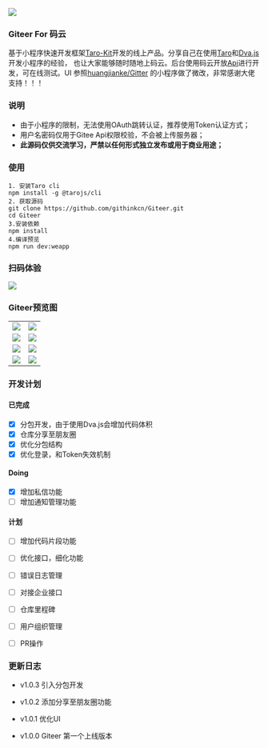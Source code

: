 ![](https://raw.githubusercontent.com/githinkcn/Giteer/Giteer/screenshot/128.png)
### Giteer For 码云

基于小程序快速开发框架[Taro-Kit](https://github.com/githinkcn/Taro-Kit)开发的线上产品。分享自己在使用[Taro](https://taro.aotu.io/)和[Dva.js](https://dvajs.com/)开发小程序的经验，
也让大家能够随时随地上码云。后台使用码云开放[Api](https://gitee.com/api/v5/swagger#/)进行开发，可在线测试。UI 参照[huangjianke/Gitter](https://github.com/huangjianke/Gitter)
的小程序做了微改，非常感谢大佬支持！！！

### 说明

- 由于小程序的限制，无法使用OAuth跳转认证，推荐使用Token认证方式；
- 用户名密码仅用于Gitee Api权限校验，不会被上传服务器；
- **此源码仅供交流学习，严禁以任何形式独立发布或用于商业用途；**

### 使用
```
1. 安装Taro cli
npm install -g @tarojs/cli
2. 获取源码
git clone https://github.com/githinkcn/Giteer.git
cd Giteer
3.安装依赖
npm install
4.编译预览
npm run dev:weapp
```
### 扫码体验

![](https://raw.githubusercontent.com/githinkcn/Giteer/Giteer/screenshot/Giteer.png)

### Giteer预览图

|            |    |
|:-------------:|:------:|
|  ![](https://raw.githubusercontent.com/githinkcn/Giteer/Giteer/screenshot/Screenshot_20190305_185653_com.tencent.mm.jpg) |  ![](https://raw.githubusercontent.com/githinkcn/Giteer/Giteer/screenshot/Screenshot_20190305_185700_com.tencent.mm.jpg)  | 
|  ![](https://raw.githubusercontent.com/githinkcn/Giteer/Giteer/screenshot/Screenshot_20190305_185705_com.tencent.mm.jpg) |  ![](https://raw.githubusercontent.com/githinkcn/Giteer/Giteer/screenshot/Screenshot_20190305_185718_com.tencent.mm.jpg)  |
|  ![](https://raw.githubusercontent.com/githinkcn/Giteer/Giteer/screenshot/Screenshot_20190305_185922_com.tencent.mm.jpg) |  ![](https://raw.githubusercontent.com/githinkcn/Giteer/Giteer/screenshot/Screenshot_20190305_190021_com.tencent.mm.jpg)  |
|  ![](https://raw.githubusercontent.com/githinkcn/Giteer/Giteer/screenshot/Screenshot_20190305_190031_com.tencent.mm.jpg) |  ![](https://raw.githubusercontent.com/githinkcn/Giteer/Giteer/screenshot/Screenshot_20190305_190326_com.tencent.mm.jpg)  |


### 开发计划

#### 已完成
- [x] 分包开发，由于使用Dva.js会增加代码体积
- [x] 仓库分享至朋友圈
- [X] 优化分包结构
- [x] 优化登录，和Token失效机制

#### Doing
- [x] 增加私信功能
- [ ] 增加通知管理功能

#### 计划

- [ ] 增加代码片段功能
- [ ] 优化接口，细化功能
- [ ] 错误日志管理
- [ ] 对接企业接口
- [ ] 仓库里程碑
- [ ] 用户组织管理
- [ ] PR操作


### 更新日志

- v1.0.3 引入分包开发

- v1.0.2 添加分享至朋友圈功能

- v1.0.1 优化UI

- v1.0.0 Giteer 第一个上线版本
